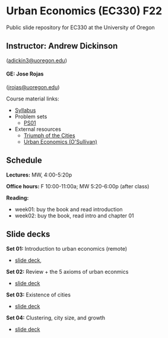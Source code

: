 # Urban Economics (EC330) F22
Public slide repository for EC330 at the University of Oregon

## Instructor: Andrew Dickinson 
(adickin3@uoregon.edu)

#### GE: Jose Rojas 
(jrojas@uoregon.edu)

Course material links:
  - [Syllabus](syllabus/working_syllabus_fall22.pdf)
  - Problem sets
	- [PS01](problem-sets/ps01/ps01.pdf)
  - External resources
	- [Triumph of the Cities](resources/Triumph-of-the-City-Edward-Glaeser.pdf)
	- [Urban Economics (O'Sullivan)](resources/O'Sullivan_Urban_Economics_8th.pdf) 

## Schedule

__Lectures:__ MW, 4:00-5:20p

__Office hours:__ F 10:00-11:00a; MW 5:20-6:00p (after class)

__Reading:__
- week01: buy the book and read introduction
- week02: buy the book, read intro and chapter 01
  
## Slide decks

__Set 01:__ Introduction to urban economics (remote) 
- [slide deck](slides/001-intro/01-intro.html), <!---[pdf](slides/001-intro/01-intro.pdf) -->

__Set 02:__ Review + the 5 axioms of urban econmics
- [slide deck](slides/002-review/02-review.html)

__Set 03:__ Existence of cities
- [slide deck](slides/003-size/03-size.html)

__Set 04:__ Clustering, city size, and growth
- [slide deck](slides/004-growth/04-growth.html)




